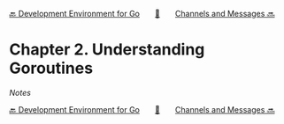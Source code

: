 [🔙 Development Environment for Go][previous-chapter]&nbsp;&nbsp;&nbsp;&nbsp;&nbsp;&nbsp;&nbsp;[🏡][readme]&nbsp;&nbsp;&nbsp;&nbsp;&nbsp;&nbsp;&nbsp;[Channels and Messages 🔜][upcoming-chapter]

# Chapter 2. Understanding Goroutines

_Notes_

[🔙 Development Environment for Go][previous-chapter]&nbsp;&nbsp;&nbsp;&nbsp;&nbsp;&nbsp;&nbsp;[🏡][readme]&nbsp;&nbsp;&nbsp;&nbsp;&nbsp;&nbsp;&nbsp;[Channels and Messages 🔜][upcoming-chapter]

[readme]: README.md
[previous-chapter]: ch01-development-environment-for-go.md
[upcoming-chapter]: ch03-channels-and-messages.md